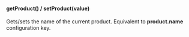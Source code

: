 #### getProduct() / setProduct(value)

Gets/sets the name of the current product. Equivalent to __product.name__ configuration key.
